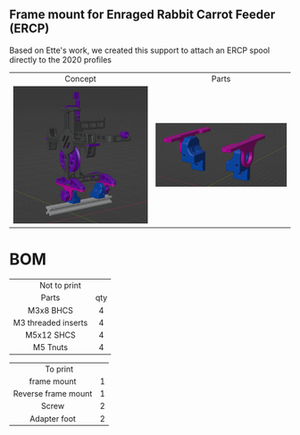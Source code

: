 ## Frame mount for Enraged Rabbit Carrot Feeder (ERCP)


Based on Ette's work, we created this support to attach an ERCP spool directly to the 2020 profiles

<table align=center>
  <tr>
    <td align=center>Concept</td>
    <td align=center>Parts</td>
  </tr>
  <tr>
    <td align=center><img src="https://github.com/GP3DS/Voron-Mods/blob/main/ERCP_frame_mount/Images/general_screenshot.png" alt="1" width=300px></td>
    <td align=center><img src="https://github.com/GP3DS/Voron-Mods/blob/main/ERCP_frame_mount/Images/Parts_screenshot.png" alt="1" width=300px></td>
  </tr>
</table>


# BOM
<table>
  <tr>
    <td colspan=2 align=center>Not to print</td>
  </tr>  
  <tr>
    <td align=center>Parts</td>
    <td align=center>qty</td>
  </tr>
  <tr>
    <td align=center>M3x8 BHCS</td>
    <td align=center>4</td>
  </tr>
  <tr>
    <td align=center>M3 threaded inserts</td>
    <td align=center>4</td>
  </tr>
  <tr>
    <td align=center>M5x12 SHCS</td>
    <td align=center>4</td>
  </tr>
  <tr>
    <td align=center>M5 Tnuts</td>
    <td align=center>4</td>
  </tr>
</table>
<table>
  <tr>
    <td colspan=2 align=center>To print</td>
  </tr> 
  <tr>
    <td align=center>frame mount</td>
    <td align=center>1</td>
  </tr> 
  <tr>
    <td align=center>Reverse frame mount</td>
    <td align=center>1</td>
  </tr> 
  <tr>
    <td align=center>Screw</td>
    <td align=center>2</td>
  </tr>  
  <tr>
    <td align=center>Adapter foot</td>
    <td align=center>2</td>
  </tr> 
</table>
